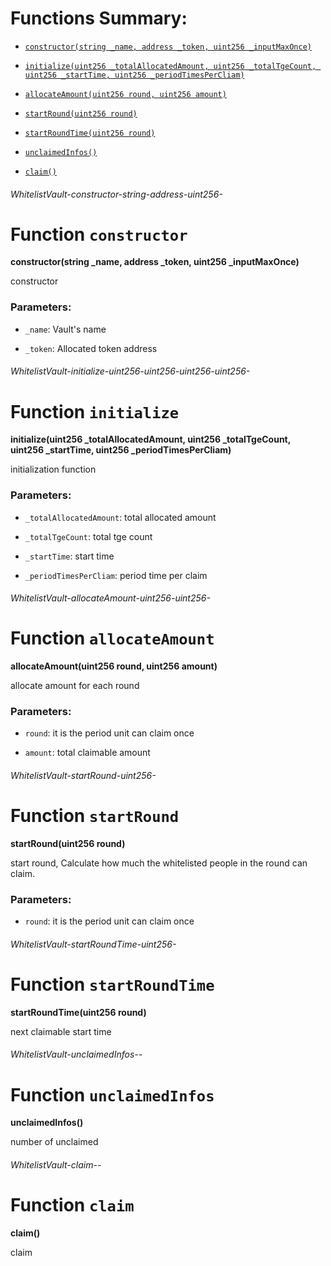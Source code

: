 # Functions Summary:

- [`constructor(string _name, address _token, uint256 _inputMaxOnce)`](#WhitelistVault-constructor-string-address-uint256-)

- [`initialize(uint256 _totalAllocatedAmount, uint256 _totalTgeCount, uint256 _startTime, uint256 _periodTimesPerCliam)`](#WhitelistVault-initialize-uint256-uint256-uint256-uint256-)

- [`allocateAmount(uint256 round, uint256 amount)`](#WhitelistVault-allocateAmount-uint256-uint256-)

- [`startRound(uint256 round)`](#WhitelistVault-startRound-uint256-)

- [`startRoundTime(uint256 round)`](#WhitelistVault-startRoundTime-uint256-)

- [`unclaimedInfos()`](#WhitelistVault-unclaimedInfos--)

- [`claim()`](#WhitelistVault-claim--)

###### *WhitelistVault-constructor-string-address-uint256-*

# Function `constructor`

**constructor(string _name, address _token, uint256 _inputMaxOnce)**

constructor

### Parameters:

- `_name`: Vault's name

- `_token`: Allocated token address

###### *WhitelistVault-initialize-uint256-uint256-uint256-uint256-*

# Function `initialize`

**initialize(uint256 _totalAllocatedAmount, uint256 _totalTgeCount, uint256 _startTime, uint256 _periodTimesPerCliam)**

initialization function

### Parameters:

- `_totalAllocatedAmount`: total allocated amount

- `_totalTgeCount`:   total tge count

- `_startTime`: start time

- `_periodTimesPerCliam`: period time per claim

###### *WhitelistVault-allocateAmount-uint256-uint256-*

# Function `allocateAmount`

**allocateAmount(uint256 round, uint256 amount)**

allocate amount for each round

### Parameters:

- `round`:  it is the period unit can claim once

- `amount`: total claimable amount

###### *WhitelistVault-startRound-uint256-*

# Function `startRound`

**startRound(uint256 round)**

start round, Calculate how much the whitelisted people in the round can claim.

### Parameters:

- `round`:  it is the period unit can claim once

###### *WhitelistVault-startRoundTime-uint256-*

# Function `startRoundTime`

**startRoundTime(uint256 round)**

next claimable start time

###### *WhitelistVault-unclaimedInfos--*

# Function `unclaimedInfos`

**unclaimedInfos()**

number of unclaimed

###### *WhitelistVault-claim--*

# Function `claim`

**claim()**

claim
